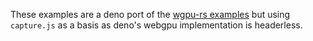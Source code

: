 These examples are a deno port of the [wgpu-rs examples](https://github.com/gfx-rs/wgpu-rs/tree/master/examples) 
but using `capture.js` as a basis as deno's webgpu implementation is headerless.
